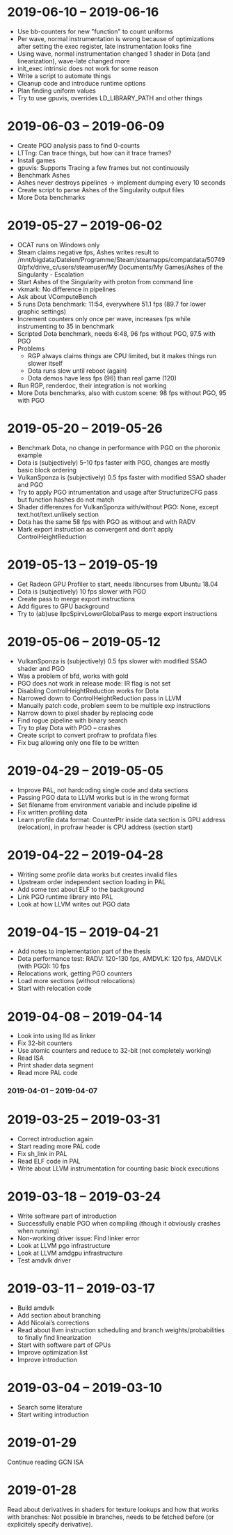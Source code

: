 # 2019-06-10 – 2019-06-16
- Use bb-counters for new "function" to count uniforms
- Per wave, normal instrumentation is wrong because of optimizations after setting the exec register, late instrumentation looks fine
- Using wave, normal instrumentation changed 1 shader in Dota (and linearization), wave-late changed more
- init_exec intrinsic does not work for some reason
- Write a script to automate things
- Cleanup code and introduce runtime options
- Plan finding uniform values
- Try to use gpuvis, overrides LD_LIBRARY_PATH and other things

# 2019-06-03 – 2019-06-09
- Create PGO analysis pass to find 0-counts
- LTTng: Can trace things, but how can it trace frames?
- Install games
- gpuvis: Supports Tracing a few frames but not continuously
- Benchmark Ashes
- Ashes never destroys pipelines → implement dumping every 10 seconds
- Create script to parse Ashes of the Singularity output files
- More Dota benchmarks

# 2019-05-27 – 2019-06-02
- OCAT runs on Windows only
- Steam claims negative fps, Ashes writes result to /mnt/bigdata/Dateien/Programme/Steam/steamapps/compatdata/507490/pfx/drive_c/users/steamuser/My Documents/My Games/Ashes of the Singularity - Escalation
- Start Ashes of the Singularity with proton from command line
- vkmark: No difference in pipelines
- Ask about VComputeBench
- 5 runs Dota benchmark: 11:54, everywhere 51.1 fps (89.7 for lower graphic settings)
- Increment counters only once per wave, increases fps while instrumenting to 35 in benchmark
- Scripted Dota benchmark, needs 6:48, 96 fps without PGO, 97.5 with PGO
- Problems
	- RGP always claims things are CPU limited, but it makes things run slower itself
	- Dota runs slow until reboot (again)
	- Dota demos have less fps (96) than real game (120)
- Run RGP, renderdoc, their integration is not working
- More Dota benchmarks, also with custom scene: 98 fps without PGO, 95 with PGO

# 2019-05-20 – 2019-05-26
- Benchmark Dota, no change in performance with PGO on the phoronix example
- Dota is (subjectively) 5–10 fps faster with PGO, changes are mostly basic block ordering
- VulkanSponza is (subjectively) 0.5 fps faster with modified SSAO shader and PGO
- Try to apply PGO intrumentation and usage after StructurizeCFG pass but function hashes do not match
- Shader differenzes for VulkanSponza with/without PGO: None, except text.hot/text.unlikely section
- Dota has the same 58 fps with PGO as without and with RADV
- Mark export instruction as convergent and don’t apply ControlHeightReduction

# 2019-05-13 – 2019-05-19
- Get Radeon GPU Profiler to start, needs libncurses from Ubuntu 18.04
- Dota is (subjectively) 10 fps slower with PGO
- Create pass to merge export instructions
- Add figures to GPU background
- Try to (ab)use llpcSpirvLowerGlobalPass to merge export instructions

# 2019-05-06 – 2019-05-12
- VulkanSponza is (subjectively) 0.5 fps slower with modified SSAO shader and PGO
- Was a problem of bfd, works with gold
- PGO does not work in release mode: IR flag is not set
- Disabling ControlHeightReduction works for Dota
- Narrowed down to ControlHeightReduction pass in LLVM
- Manually patch code, problem seem to be multiple exp instructions
- Narrow down to pixel shader by replacing code
- Find rogue pipeline with binary search
- Try to play Dota with PGO – crashes
- Create script to convert profraw to profdata files
- Fix bug allowing only one file to be written

# 2019-04-29 – 2019-05-05
- Improve PAL, not hardcoding single code and data sections
- Passing PGO data to LLVM works but is in the wrong format
- Set filename from environment variable and include pipeline id
- Fix written profiling data
- Learn profile data format: CounterPtr inside data section is GPU address (relocation), in profraw header is CPU address (section start)

# 2019-04-22 – 2019-04-28
- Writing some profile data works but creates invalid files
- Upstream order independent section loading in PAL
- Add some text about ELF to the background
- Link PGO runtime library into PAL
- Look at how LLVM writes out PGO data

# 2019-04-15 – 2019-04-21
- Add notes to implementation part of the thesis
- Dota performance test: RADV: 120-130 fps, AMDVLK: 120 fps, AMDVLK (with PGO): 10 fps
- Relocations work, getting PGO counters
- Load more sections (without relocations)
- Start with relocation code

# 2019-04-08 – 2019-04-14
- Look into using lld as linker
- Fix 32-bit counters
- Use atomic counters and reduce to 32-bit (not completely working)
- Read ISA
- Print shader data segment
- Read more PAL code

### 2019-04-01 – 2019-04-07

# 2019-03-25 – 2019-03-31
- Correct introduction again
- Start reading more PAL code
- Fix sh_link in PAL
- Read ELF code in PAL
- Write about LLVM instrumentation for counting basic block executions

# 2019-03-18 – 2019-03-24
- Write software part of introduction
- Successfully enable PGO when compiling (though it obviously crashes when running)
- Non-working driver issue: Find linker error
- Look at LLVM pgo infrastructure
- Look at LLVM amdgpu infrastructure
- Test amdvlk driver

# 2019-03-11 – 2019-03-17
- Build amdvlk
- Add section about branching
- Add Nicolai’s corrections
- Read about llvm instruction scheduling and branch weights/probabilities to finally find linearization
- Start with software part of GPUs
- Improve optimization list
- Improve introduction

# 2019-03-04 – 2019-03-10
- Search some literature
- Start writing introduction

# 2019-01-29
Continue reading GCN ISA

# 2019-01-28
Read about derivatives in shaders for texture lookups and how that works with branches: Not possible in branches, needs to be fetched before (or explicitely specify derivative).

